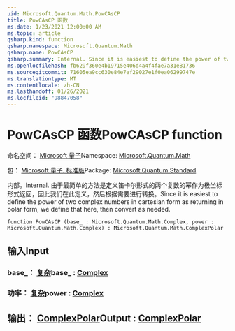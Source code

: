 ```yaml
---
uid: Microsoft.Quantum.Math.PowCAsCP
title: PowCAsCP 函数
ms.date: 1/23/2021 12:00:00 AM
ms.topic: article
qsharp.kind: function
qsharp.namespace: Microsoft.Quantum.Math
qsharp.name: PowCAsCP
qsharp.summary: Internal. Since it is easiest to define the power of two complex numbers in cartesian form as returning in polar form, we define that here, then convert as needed.
ms.openlocfilehash: fb629f360e4b19715e406d4a4f4fae7a31e81736
ms.sourcegitcommit: 71605ea9cc630e84e7ef29027e1f0ea06299747e
ms.translationtype: MT
ms.contentlocale: zh-CN
ms.lasthandoff: 01/26/2021
ms.locfileid: "98847058"
---
```

# <a name="powcascp-function"></a><span data-ttu-id="4e7ea-102">PowCAsCP 函数</span><span class="sxs-lookup"><span data-stu-id="4e7ea-102">PowCAsCP function</span></span>

<span data-ttu-id="4e7ea-103">命名空间： [Microsoft 量子](xref:Microsoft.Quantum.Math)</span><span class="sxs-lookup"><span data-stu-id="4e7ea-103">Namespace: [Microsoft.Quantum.Math](xref:Microsoft.Quantum.Math)</span></span>

<span data-ttu-id="4e7ea-104">包： [Microsoft 量子. 标准版](https://nuget.org/packages/Microsoft.Quantum.Standard)</span><span class="sxs-lookup"><span data-stu-id="4e7ea-104">Package: [Microsoft.Quantum.Standard](https://nuget.org/packages/Microsoft.Quantum.Standard)</span></span>


<span data-ttu-id="4e7ea-105">内部。</span><span class="sxs-lookup"><span data-stu-id="4e7ea-105">Internal.</span></span> <span data-ttu-id="4e7ea-106">由于最简单的方法是定义笛卡尔形式的两个复数的幂作为极坐标形式返回，因此我们在此定义，然后根据需要进行转换。</span><span class="sxs-lookup"><span data-stu-id="4e7ea-106">Since it is easiest to define the power of two complex numbers in cartesian form as returning in polar form, we define that here, then convert as needed.</span></span>

```qsharp
function PowCAsCP (base_ : Microsoft.Quantum.Math.Complex, power : Microsoft.Quantum.Math.Complex) : Microsoft.Quantum.Math.ComplexPolar
```


## <a name="input"></a><span data-ttu-id="4e7ea-107">输入</span><span class="sxs-lookup"><span data-stu-id="4e7ea-107">Input</span></span>

### <a name="base_--complex"></a><span data-ttu-id="4e7ea-108">base_： [复杂](xref:Microsoft.Quantum.Math.Complex)</span><span class="sxs-lookup"><span data-stu-id="4e7ea-108">base_ : [Complex](xref:Microsoft.Quantum.Math.Complex)</span></span>




### <a name="power--complex"></a><span data-ttu-id="4e7ea-109">功率： [复杂](xref:Microsoft.Quantum.Math.Complex)</span><span class="sxs-lookup"><span data-stu-id="4e7ea-109">power : [Complex](xref:Microsoft.Quantum.Math.Complex)</span></span>





## <a name="output--complexpolar"></a><span data-ttu-id="4e7ea-110">输出： [ComplexPolar](xref:Microsoft.Quantum.Math.ComplexPolar)</span><span class="sxs-lookup"><span data-stu-id="4e7ea-110">Output : [ComplexPolar](xref:Microsoft.Quantum.Math.ComplexPolar)</span></span>

